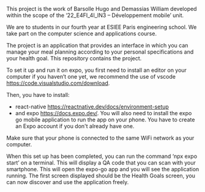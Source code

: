 This project is the work of Barsolle Hugo and Demassias William developed within the scope of the ‘22_E4FI_4I_IN3 – Développement mobile’ unit. 

We are to students in our fourth year at ESIEE Paris engineering school. We take part on the computer science and applications course.

The project is an application that provides an interface in which you can manage your meal planning according to your personal specifications and your health goal.
This repository contains the project. 

To set it up and run it on expo, you first need to install an editor on your computer if you haven’t one yet, we recommend the use of vscode https://code.visualstudio.com/download. 

Then, you have to install:
- react-native https://reactnative.dev/docs/environment-setup
- and expo https://docs.expo.dev/. You will also need to install the expo go mobile application to run the app on your phone. 
You have to create an Expo account if you don't already have one.

Make sure that your phone is connected to the same WiFi network as your computer. 

When this set up has been completed, you can run the command ‘npx expo start’ on a terminal. 
This will display a QA code that you can scan with your smartphone. 
This will open the expo-go app and you will see the application running.
The first screen displayed should be the Health Goals screen, you can now discover and use the application freely.
